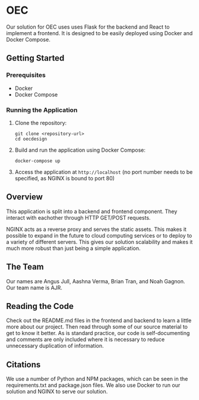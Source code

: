 # OEC

Our solution for OEC uses uses Flask for the backend and React to implement a frontend. It is designed
to be easily deployed using Docker and Docker Compose.

## Getting Started

### Prerequisites

- Docker
- Docker Compose

### Running the Application

1. Clone the repository:
   ```
   git clone <repository-url>
   cd oecdesign
   ```

2. Build and run the application using Docker Compose:
   ```
   docker-compose up
   ```

3. Access the application at `http://localhost` (no port number needs to be specified, as NGINX is bound to port 80)


## Overview

This application is split into a backend and frontend component. They interact with eachother through HTTP GET/POST requests.

NGINX acts as a reverse proxy and serves the static assets. This makes it possible to expand in the future to cloud computing services
or to deploy to a variety of different servers. This gives our solution scalability and makes it much more robust than just being a
simple application.

## The Team

Our names are Angus Jull, Aashna Verma, Brian Tran, and Noah Gagnon. Our team name is AJR.

## Reading the Code

Check out the README.md files in the frontend and backend to learn a little more about our project. Then read through some of our source material
to get to know it better. As is standard practice, our code is self-documenting and comments are only included where it is necessary to reduce
unnecessary duplication of information.

## Citations

We use a number of Python and NPM packages, which can be seen in the requirements.txt and package.json files. We also use Docker to run our solution and NGINX to serve our solution.
